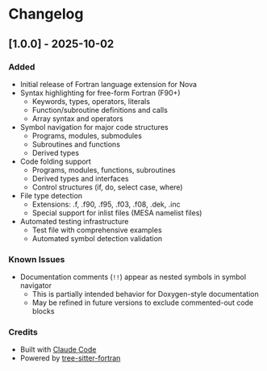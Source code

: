# Changelog

## [1.0.0] - 2025-10-02

### Added
- Initial release of Fortran language extension for Nova
- Syntax highlighting for free-form Fortran (F90+)
  - Keywords, types, operators, literals
  - Function/subroutine definitions and calls
  - Array syntax and operators
- Symbol navigation for major code structures
  - Programs, modules, submodules
  - Subroutines and functions
  - Derived types
- Code folding support
  - Programs, modules, functions, subroutines
  - Derived types and interfaces
  - Control structures (if, do, select case, where)
- File type detection
  - Extensions: .f, .f90, .f95, .f03, .f08, .dek, .inc
  - Special support for inlist files (MESA namelist files)
- Automated testing infrastructure
  - Test file with comprehensive examples
  - Automated symbol detection validation

### Known Issues
- Documentation comments (`!!`) appear as nested symbols in symbol navigator
  - This is partially intended behavior for Doxygen-style documentation
  - May be refined in future versions to exclude commented-out code blocks

### Credits
- Built with [Claude Code](https://claude.com/claude-code)
- Powered by [tree-sitter-fortran](https://github.com/stadelmanma/tree-sitter-fortran)
